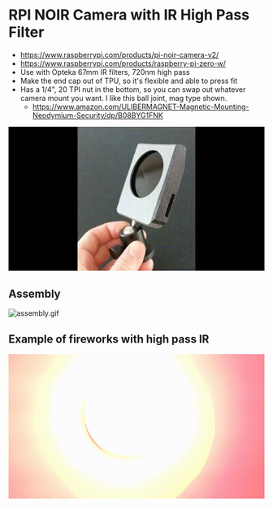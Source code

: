 # RPI NOIR Camera with IR High Pass Filter

* https://www.raspberrypi.com/products/pi-noir-camera-v2/
* https://www.raspberrypi.com/products/raspberry-pi-zero-w/
* Use with Opteka 67mm IR filters, 720nm high pass
* Make the end cap out of TPU, so it's flexible and able to press fit
* Has a 1/4", 20 TPI nut in the bottom, so you can swap out whatever camera mount you want. I like this ball joint, mag type shown. 
  * https://www.amazon.com/ULIBERMAGNET-Magnetic-Mounting-Neodymium-Security/dp/B08BYG1FNK

![real_thing.gif](media/real_thing.gif)

## Assembly

![assembly.gif](media/assembly.gif)

## Example of fireworks with high pass IR

![example.gif](media/example.gif)
